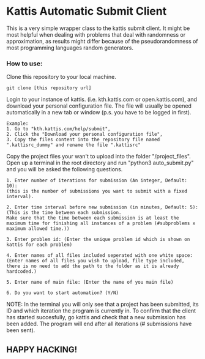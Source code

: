 # Kattis Automatic Submit Client
This is a very simple wrapper class to the kattis submit client. It might be most helpful when dealing with problems that deal with randomness or approximation, as results might differ because of the pseudorandomness of most programming languages random generators.  
### How to use:
Clone this repository to your local machine.
```
git clone [this repository url]
```
Login to your instance of kattis. (i.e. kth.kattis.com or open.kattis.com), and download your personal configuration file.
The file will usually be opened automatically in a new tab or window (p.s. you have to be logged in first).
```
Example:
1. Go to "kth.kattis.com/help/submit",
2. Click the "Download your personal configuration file",
3. Copy the files content into the repository file named ".kattisrc_dummy" and rename the file ".kattisrc"
```
Copy the project files your wan't to upload into the folder "/project_files".
Open up a terminal in the root directory and run "python3 auto_submit.py" and you will be asked the following questions.
```
1. Enter number of iterations for submission (An integer, Default: 10):
(this is the number of submissions you want to submit with a fixed interval).

2. Enter time interval before new submission (in minutes, Default: 5):
(This is the time between each submission.
Make sure that the time between each submission is at least the maximum time for finishing all instances of a problem (#subproblems x maximum allowed time.))

3. Enter problem id: (Enter the unique problem id which is shown on kattis for each problem)

4. Enter names of all files included seperated with one white space:
(Enter names of all files you wish to upload, file type included,
there is no need to add the path to the folder as it is already hardcoded.)

5. Enter name of main file: (Enter the name of you main file)

6. Do you want to start automation? (Y/N)
```
NOTE: In the terminal you will only see that a project has been submitted, its ID and which iteration the program is currently in. To confirm that the client has started succesfully, go kattis and check that a new submission has been added.
The program will end after all iterations (# submissions have been sent).

## HAPPY HACKING!
